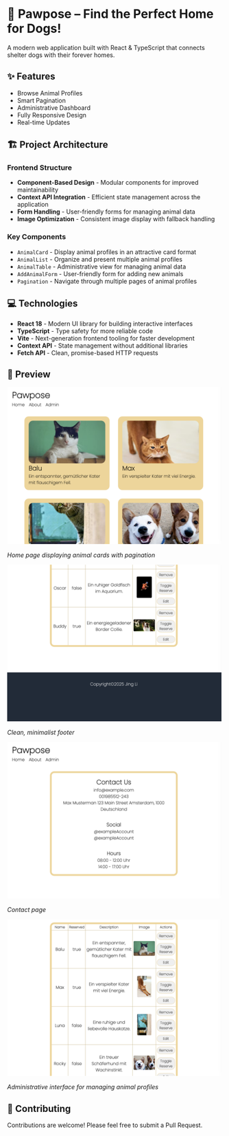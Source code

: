 # 🐾 Pawpose – Find the Perfect Home for Dogs!

A modern web application built with React & TypeScript that connects shelter dogs with their forever homes.

## ✨ Features

- Browse Animal Profiles 
- Smart Pagination 
- Administrative Dashboard 
- Fully Responsive Design 
- Real-time Updates 

## 🏗️ Project Architecture

### Frontend Structure
- **Component-Based Design** - Modular components for improved maintainability
- **Context API Integration** - Efficient state management across the application
- **Form Handling** - User-friendly forms for managing animal data
- **Image Optimization** - Consistent image display with fallback handling

### Key Components
- `AnimalCard` - Display animal profiles in an attractive card format
- `AnimalList` - Organize and present multiple animal profiles
- `AnimalTable` - Administrative view for managing animal data
- `AddAnimalForm` - User-friendly form for adding new animals
- `Pagination` - Navigate through multiple pages of animal profiles

## 💻 Technologies

- **React 18** - Modern UI library for building interactive interfaces
- **TypeScript** - Type safety for more reliable code
- **Vite** - Next-generation frontend tooling for faster development
- **Context API** - State management without additional libraries
- **Fetch API** - Clean, promise-based HTTP requests

## 📱 Preview

<img src="app-preview/preview1.png" alt="Pawpose Home Page" width="500"/>
<p><em>Home page displaying animal cards with pagination</em></p>

<img src="app-preview/preview2.png" alt="Pawpose Footer" width="500"/>
<p><em>Clean, minimalist footer</em></p>

<img src="app-preview/preview3.png" alt="Pawpose Contact Page" width="500"/>
<p><em>Contact page</em></p>

<img src="app-preview/preview4.png" alt="Pawpose Admin Page" width="500"/>
<p><em>Administrative interface for managing animal profiles</em></p>

## 🤝 Contributing
Contributions are welcome! Please feel free to submit a Pull Request.
